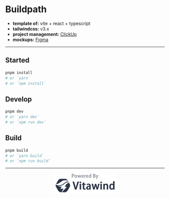 # Buildpath

- **template of:** vite + react + typescript
- **tailwindcss:** v3.x
- **project management:** [ClickUp](https://app.clickup.com/8445079/v/l/s/49664568)
- **mockups:** [Figma](https://www.figma.com/file/3HuZeyRnkf8yQrEQeBFLh4/Buildpath?node-id=0%3A1)

---

## Started

```bash
pnpm install
# or `yarn`
# or `npm install`
```

## Develop

```bash
pnpm dev
# or `yarn dev`
# or `npm run dev`
```


## Build

```bash
pnpm build
# or `yarn build`
# or `npm run build`
```

---

<p align="center">
<img src="./powered-by-vitawind-bright.png">
</p>
